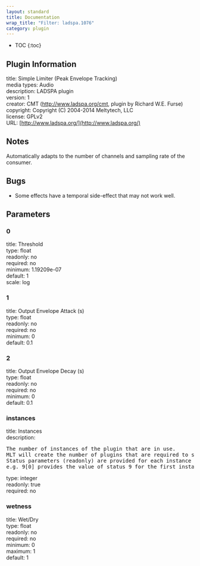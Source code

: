```yaml
---
layout: standard
title: Documentation
wrap_title: "Filter: ladspa.1076"
category: plugin
---
```

* TOC
{:toc}

## Plugin Information

title: Simple Limiter (Peak Envelope Tracking)  
media types:
Audio  
description: LADSPA plugin  
version: 1  
creator: CMT (http://www.ladspa.org/cmt, plugin by Richard W.E. Furse)  
copyright: Copyright (C) 2004-2014 Meltytech, LLC  
license: GPLv2  
URL: [http://www.ladspa.org/](http://www.ladspa.org/)  

## Notes

Automatically adapts to the number of channels and sampling rate of the consumer.

## Bugs

* Some effects have a temporal side-effect that may not work well.


## Parameters

### 0

title: Threshold    
type: float  
readonly: no  
required: no  
minimum: 1.19209e-07  
default: 1  
scale: log  

### 1

title: Output Envelope Attack (s)    
type: float  
readonly: no  
required: no  
minimum: 0  
default: 0.1  

### 2

title: Output Envelope Decay (s)    
type: float  
readonly: no  
required: no  
minimum: 0  
default: 0.1  

### instances

title: Instances    
description:
<pre>
The number of instances of the plugin that are in use.
MLT will create the number of plugins that are required to support the number of audio channels.
Status parameters (readonly) are provided for each instance and are accessed by specifying the instance number after the identifier (starting at zero).
e.g. 9[0] provides the value of status 9 for the first instance.
</pre>
type: integer  
readonly: true  
required: no  

### wetness

title: Wet/Dry    
type: float  
readonly: no  
required: no  
minimum: 0  
maximum: 1  
default: 1  

